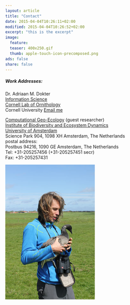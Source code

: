 ```yaml
---
layout: article 
title: "Contact" 
date: 2015-04-04T10:26:11+02:00 
modified: 2015-04-04T10:26:52+02:00 
excerpt: "this is the excerpt" 
image: 
  feature: 
  teaser: 400x250.gif 
  thumb: apple-touch-icon-precomposed.png 
ads: false 
share: false
---
```



##### Work Addresses:

Dr. Adriaan M. Dokter<br /> 
[Information Science][1]<br />
[Cornell Lab of Ornithology][2]<br />
Cornell University
<a href="mailto:{{ 'amd427@cornell.edu' | encode_email }}" title="Email me">Email me</a>

[Computational Geo-Ecology][3] (guest researcher)<br />
[Institute of Biodiversity and Ecosystem Dynamics][4]  
[University of Amsterdam][5]  
Science Park 904, 1098 XH Amsterdam, The Netherlands  
postal address:  
Postbus 94216, 1090 GE Amsterdam, The Netherlands  
Tel: +31-205257456 (+31-205257451 secr)  
Fax: +31-205257431  

!["it's me"](/images/AdriaanBrent201505.jpg)

[1]: http://www.birds.cornell.edu/page.aspx?pid=1675
[2]: http://www.birds.cornell.edu
[3]: http://ibed.uva.nl/research/research-groups/content/computational-geo-ecology/computational-geo-ecology.html  "Computational Geo-Ecology"
[4]: http://ibed.uva.nl/        "Institute for Biodiversity and Ecosystem Dynamics"
[5]: http://uva.nl/        "University of Amsterdam"

